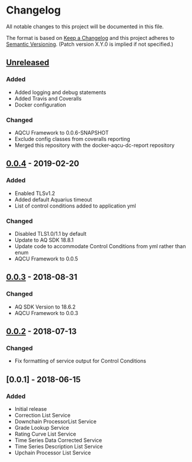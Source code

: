 # Changelog
All notable changes to this project will be documented in this file.

The format is based on [Keep a Changelog](http://keepachangelog.com/en/1.0.0/)
and this project adheres to [Semantic Versioning](http://semver.org/spec/v2.0.0.html). (Patch version X.Y.0 is implied if not specified.)

## [Unreleased]
### Added
- Added logging and debug statements
- Added Travis and Coveralls
- Docker configuration

### Changed
- AQCU Framework to 0.0.6-SNAPSHOT
- Exclude config classes from coveralls reporting
- Merged this repository with the docker-aqcu-dc-report repository

## [0.0.4] - 2019-02-20
### Added
- Enabled TLSv1.2
- Added default Aquarius timeout
- List of control conditions added to application yml

### Changed
- Disabled TLS1.0/1.1 by default
- Update to AQ SDK 18.8.1
- Update code to accommodate Control Conditions from yml rather than enum
- AQCU Framework to 0.0.5

## [0.0.3] - 2018-08-31
### Changed 
- AQ SDK Version to 18.6.2
- AQCU Framework to 0.0.3

## [0.0.2] - 2018-07-13
### Changed
- Fix formatting of service output for Control Conditions

## [0.0.1] - 2018-06-15
### Added 
- Initial release
- Correction List Service
- Downchain ProcessorList Service
- Grade Lookup Service
- Rating Curve List Service
- Time Series Data Corrected Service
- Time Series Description List Service
- Upchain Processor List Service

[Unreleased]: https://github.com/USGS-CIDA/aqcu-lookups/compare/aqcu-lookups-0.0.4...master
[0.0.2]: https://github.com/USGS-CIDA/aqcu-lookups/compare/aqcu-lookups-0.0.1...aqcu-lookups-0.0.2
[0.0.3]: https://github.com/USGS-CIDA/aqcu-lookups/compare/aqcu-lookups-0.0.2...aqcu-lookups-0.0.3
[0.0.4]: https://github.com/USGS-CIDA/aqcu-lookups/compare/aqcu-lookups-0.0.3...aqcu-lookups-0.0.4


